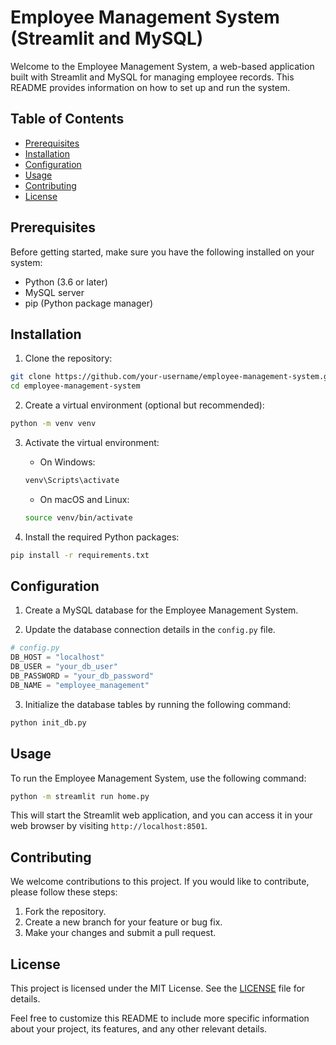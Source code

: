 # Employee Management System (Streamlit and MySQL)

Welcome to the Employee Management System, a web-based application built with Streamlit and MySQL for managing employee records. This README provides information on how to set up and run the system.

## Table of Contents

- [Prerequisites](#prerequisites)
- [Installation](#installation)
- [Configuration](#configuration)
- [Usage](#usage)
- [Contributing](#contributing)
- [License](#license)

## Prerequisites

Before getting started, make sure you have the following installed on your system:

- Python (3.6 or later)
- MySQL server
- pip (Python package manager)

## Installation

1. Clone the repository:

```bash
git clone https://github.com/your-username/employee-management-system.git
cd employee-management-system
```

2. Create a virtual environment (optional but recommended):

```bash
python -m venv venv
```

3. Activate the virtual environment:

   - On Windows:

   ```bash
   venv\Scripts\activate
   ```

   - On macOS and Linux:

   ```bash
   source venv/bin/activate
   ```

4. Install the required Python packages:

```bash
pip install -r requirements.txt
```

## Configuration

1. Create a MySQL database for the Employee Management System.

2. Update the database connection details in the `config.py` file.

```python
# config.py
DB_HOST = "localhost"
DB_USER = "your_db_user"
DB_PASSWORD = "your_db_password"
DB_NAME = "employee_management"
```

3. Initialize the database tables by running the following command:

```bash
python init_db.py
```

## Usage

To run the Employee Management System, use the following command:

```bash
python -m streamlit run home.py
```

This will start the Streamlit web application, and you can access it in your web browser by visiting `http://localhost:8501`.

## Contributing

We welcome contributions to this project. If you would like to contribute, please follow these steps:

1. Fork the repository.
2. Create a new branch for your feature or bug fix.
3. Make your changes and submit a pull request.

## License

This project is licensed under the MIT License. See the [LICENSE](LICENSE) file for details.

Feel free to customize this README to include more specific information about your project, its features, and any other relevant details.
